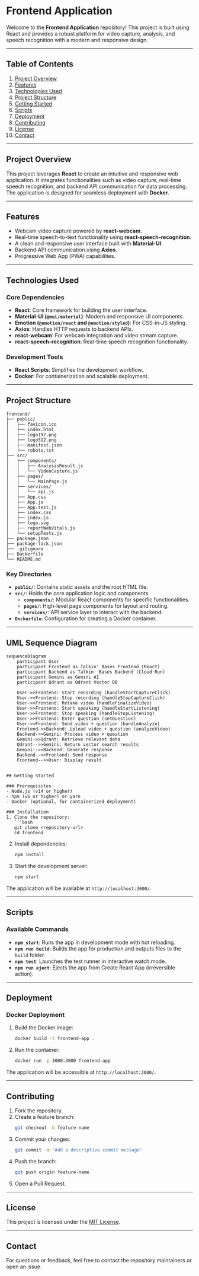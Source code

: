 # Frontend Application

Welcome to the **Frontend Application** repository! This project is built using React and provides a robust platform for video capture, analysis, and speech recognition with a modern and responsive design.

---

## Table of Contents
1. [Project Overview](#project-overview)
2. [Features](#features)
3. [Technologies Used](#technologies-used)
4. [Project Structure](#project-structure)
5. [Getting Started](#getting-started)
6. [Scripts](#scripts)
7. [Deployment](#deployment)
8. [Contributing](#contributing)
9. [License](#license)
10. [Contact](#contact)

---

## Project Overview

This project leverages **React** to create an intuitive and responsive web application. It integrates functionalities such as video capture, real-time speech recognition, and backend API communication for data processing. The application is designed for seamless deployment with **Docker**.

---

## Features
- Webcam video capture powered by **react-webcam**.
- Real-time speech-to-text functionality using **react-speech-recognition**.
- A clean and responsive user interface built with **Material-UI**.
- Backend API communication using **Axios**.
- Progressive Web App (PWA) capabilities.

---

## Technologies Used

### Core Dependencies
- **React**: Core framework for building the user interface.
- **Material-UI (`@mui/material`)**: Modern and responsive UI components.
- **Emotion (`@emotion/react` and `@emotion/styled`)**: For CSS-in-JS styling.
- **Axios**: Handles HTTP requests to backend APIs.
- **react-webcam**: For webcam integration and video stream capture.
- **react-speech-recognition**: Real-time speech recognition functionality.

### Development Tools
- **React Scripts**: Simplifies the development workflow.
- **Docker**: For containerization and scalable deployment.

---

## Project Structure

```
frontend/
├── public/
│   ├── favicon.ico
│   ├── index.html
│   ├── logo192.png
│   ├── logo512.png
│   ├── manifest.json
│   └── robots.txt
├── src/
│   ├── components/
│   │   ├── AnalysisResult.js
│   │   └── VideoCapture.js
│   ├── pages/
│   │   └── MainPage.js
│   ├── services/
│   │   └── api.js
│   ├── App.css
│   ├── App.js
│   ├── App.test.js
│   ├── index.css
│   ├── index.js
│   ├── logo.svg
│   ├── reportWebVitals.js
│   └── setupTests.js
├── package.json
├── package-lock.json
├── .gitignore
├── Dockerfile
└── README.md
```

### Key Directories
- **`public/`**: Contains static assets and the root HTML file.
- **`src/`**: Holds the core application logic and components.
  - **`components/`**: Modular React components for specific functionalities.
  - **`pages/`**: High-level page components for layout and routing.
  - **`services/`**: API service layer to interact with the backend.
- **`Dockerfile`**: Configuration for creating a Docker container.

---
## UML Sequence Diagram

```mermaid
sequenceDiagram
    participant User
    participant Frontend as Talkin' Bases Frontend (React)
    participant Backend as Talkin' Bases Backend (Cloud Run)
    participant Gemini as Gemini AI
    participant Qdrant as Qdrant Vector DB

    User->>Frontend: Start recording (handleStartCaptureClick)
    User->>Frontend: Stop recording (handleStopCaptureClick)
    User->>Frontend: Retake video (handleFinalizeVideo)
    User->>Frontend: Start speaking (handleStartListening)
    User->>Frontend: Stop speaking (handleStopListening)
    User->>Frontend: Enter question (setQuestion)
    User->>Frontend: Send video + question (handleAnalyze)
    Frontend->>Backend: Upload video + question (analyzeVideo)
    Backend->>Gemini: Process video + question
    Gemini->>Qdrant: Retrieve relevant data
    Qdrant-->>Gemini: Return vector search results
    Gemini-->>Backend: Generate response
    Backend-->>Frontend: Send response
    Frontend-->>User: Display result


## Getting Started

### Prerequisites
- Node.js (v14 or higher)
- npm (v6 or higher) or yarn
- Docker (optional, for containerized deployment)

### Installation
1. Clone the repository:
   ```bash
   git clone <repository-url>
   cd frontend
   ```
2. Install dependencies:
   ```bash
   npm install
   ```
3. Start the development server:
   ```bash
   npm start
   ```

The application will be available at `http://localhost:3000/`.

---

## Scripts

### Available Commands
- **`npm start`**: Runs the app in development mode with hot reloading.
- **`npm run build`**: Builds the app for production and outputs files to the `build` folder.
- **`npm test`**: Launches the test runner in interactive watch mode.
- **`npm run eject`**: Ejects the app from Create React App (irreversible action).

---

## Deployment

### Docker Deployment
1. Build the Docker image:
   ```bash
   docker build -t frontend-app .
   ```
2. Run the container:
   ```bash
   docker run -p 3000:3000 frontend-app
   ```

The application will be accessible at `http://localhost:3000/`.

---

## Contributing

1. Fork the repository.
2. Create a feature branch:
   ```bash
   git checkout -b feature-name
   ```
3. Commit your changes:
   ```bash
   git commit -m "Add a descriptive commit message"
   ```
4. Push the branch:
   ```bash
   git push origin feature-name
   ```
5. Open a Pull Request.

---

## License
This project is licensed under the [MIT License](LICENSE).

---

## Contact

For questions or feedback, feel free to contact the repository maintainers or open an issue.
